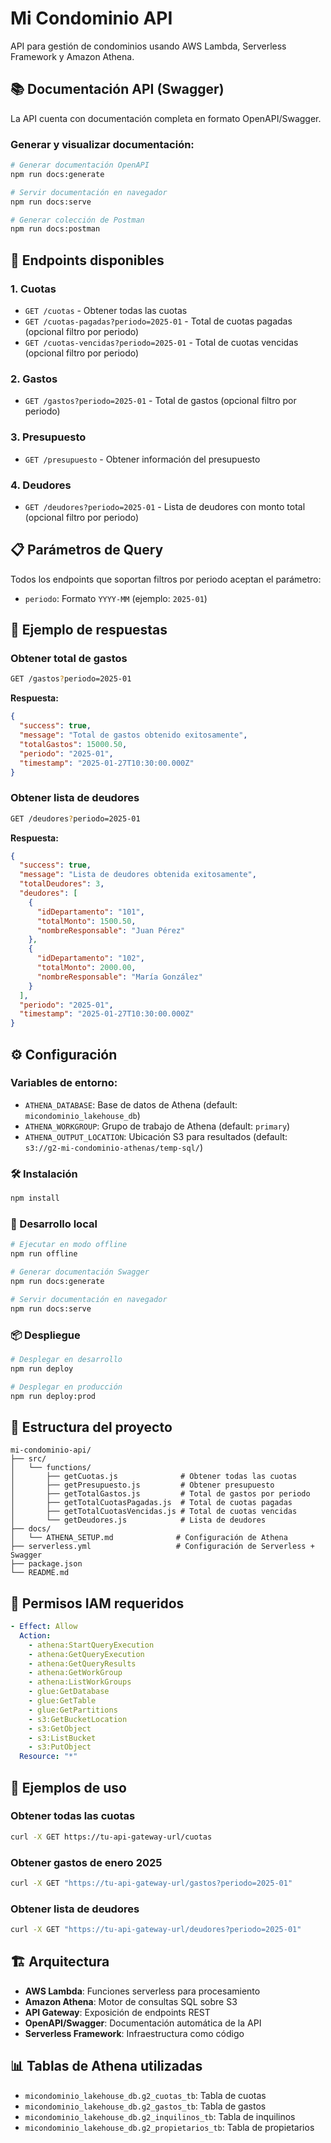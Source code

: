 # Mi Condominio API

API para gestión de condominios usando AWS Lambda, Serverless Framework y Amazon Athena.

## 📚 Documentación API (Swagger)

La API cuenta con documentación completa en formato OpenAPI/Swagger.

### Generar y visualizar documentación:

```bash
# Generar documentación OpenAPI
npm run docs:generate

# Servir documentación en navegador
npm run docs:serve

# Generar colección de Postman
npm run docs:postman
```

## 🚀 Endpoints disponibles

### 1. **Cuotas**
- `GET /cuotas` - Obtener todas las cuotas
- `GET /cuotas-pagadas?periodo=2025-01` - Total de cuotas pagadas (opcional filtro por periodo)
- `GET /cuotas-vencidas?periodo=2025-01` - Total de cuotas vencidas (opcional filtro por periodo)

### 2. **Gastos**
- `GET /gastos?periodo=2025-01` - Total de gastos (opcional filtro por periodo)

### 3. **Presupuesto**
- `GET /presupuesto` - Obtener información del presupuesto

### 4. **Deudores**
- `GET /deudores?periodo=2025-01` - Lista de deudores con monto total (opcional filtro por periodo)

## 📋 Parámetros de Query

Todos los endpoints que soportan filtros por periodo aceptan el parámetro:
- `periodo`: Formato `YYYY-MM` (ejemplo: `2025-01`)

## 🔧 Ejemplo de respuestas

### Obtener total de gastos
```bash
GET /gastos?periodo=2025-01
```

**Respuesta:**
```json
{
  "success": true,
  "message": "Total de gastos obtenido exitosamente",
  "totalGastos": 15000.50,
  "periodo": "2025-01",
  "timestamp": "2025-01-27T10:30:00.000Z"
}
```

### Obtener lista de deudores
```bash
GET /deudores?periodo=2025-01
```

**Respuesta:**
```json
{
  "success": true,
  "message": "Lista de deudores obtenida exitosamente",
  "totalDeudores": 3,
  "deudores": [
    {
      "idDepartamento": "101",
      "totalMonto": 1500.50,
      "nombreResponsable": "Juan Pérez"
    },
    {
      "idDepartamento": "102",
      "totalMonto": 2000.00,
      "nombreResponsable": "María González"
    }
  ],
  "periodo": "2025-01",
  "timestamp": "2025-01-27T10:30:00.000Z"
}
```

## ⚙️ Configuración

### Variables de entorno:
- `ATHENA_DATABASE`: Base de datos de Athena (default: `micondominio_lakehouse_db`)
- `ATHENA_WORKGROUP`: Grupo de trabajo de Athena (default: `primary`)
- `ATHENA_OUTPUT_LOCATION`: Ubicación S3 para resultados (default: `s3://g2-mi-condominio-athenas/temp-sql/`)

### 🛠 Instalación

```bash
npm install
```

### 🚀 Desarrollo local

```bash
# Ejecutar en modo offline
npm run offline

# Generar documentación Swagger
npm run docs:generate

# Servir documentación en navegador
npm run docs:serve
```

### 📦 Despliegue

```bash
# Desplegar en desarrollo
npm run deploy

# Desplegar en producción
npm run deploy:prod
```

## 📁 Estructura del proyecto

```
mi-condominio-api/
├── src/
│   └── functions/
│       ├── getCuotas.js              # Obtener todas las cuotas
│       ├── getPresupuesto.js         # Obtener presupuesto
│       ├── getTotalGastos.js         # Total de gastos por periodo
│       ├── getTotalCuotasPagadas.js  # Total de cuotas pagadas
│       ├── getTotalCuotasVencidas.js # Total de cuotas vencidas
│       └── getDeudores.js            # Lista de deudores
├── docs/
│   └── ATHENA_SETUP.md              # Configuración de Athena
├── serverless.yml                   # Configuración de Serverless + Swagger
├── package.json
└── README.md
```

## 🔐 Permisos IAM requeridos

```yaml
- Effect: Allow
  Action:
    - athena:StartQueryExecution
    - athena:GetQueryExecution
    - athena:GetQueryResults
    - athena:GetWorkGroup
    - athena:ListWorkGroups
    - glue:GetDatabase
    - glue:GetTable
    - glue:GetPartitions
    - s3:GetBucketLocation
    - s3:GetObject
    - s3:ListBucket
    - s3:PutObject
  Resource: "*"
```

## 📖 Ejemplos de uso

### Obtener todas las cuotas
```bash
curl -X GET https://tu-api-gateway-url/cuotas
```

### Obtener gastos de enero 2025
```bash
curl -X GET "https://tu-api-gateway-url/gastos?periodo=2025-01"
```

### Obtener lista de deudores
```bash
curl -X GET "https://tu-api-gateway-url/deudores?periodo=2025-01"
```

## 🏗 Arquitectura

- **AWS Lambda**: Funciones serverless para procesamiento
- **Amazon Athena**: Motor de consultas SQL sobre S3
- **API Gateway**: Exposición de endpoints REST
- **OpenAPI/Swagger**: Documentación automática de la API
- **Serverless Framework**: Infraestructura como código

## 📊 Tablas de Athena utilizadas

- `micondominio_lakehouse_db.g2_cuotas_tb`: Tabla de cuotas
- `micondominio_lakehouse_db.g2_gastos_tb`: Tabla de gastos  
- `micondominio_lakehouse_db.g2_inquilinos_tb`: Tabla de inquilinos
- `micondominio_lakehouse_db.g2_propietarios_tb`: Tabla de propietarios 